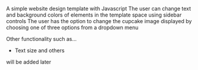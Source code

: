 A simple website design template with Javascript
The user can change text and background colors of elements in the template space using sidebar controls
The user has the option to change the cupcake image displayed by choosing one of three options from a dropdown menu

Other functionality such as...
- Text size
and others

will be added later

